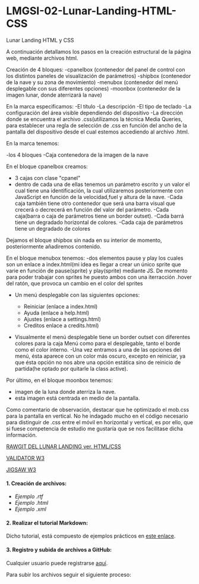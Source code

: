 # LMGSI-02-Lunar-Landing-HTML-CSS
Lunar Landing HTML y CSS

A continuación detallamos los pasos en la creación estructural de la página web, mediante archivos html.

Creación de 4 bloques:
-cpanelbox  (contenedor del panel de control con los distintos paneles de visualización de parámetros)
-shipbox (contenedor de la nave y su zona de movimiento)
-menubox (contenedor del menú desplegable con sus diferentes opciones)
-moonbox (contenedor de la imagen lunar, donde aterrizará la nave)

En la marca <head> especificamos:
-El título
-La descripción
-El tipo de teclado
-La configuración del área visible dependiendo del dispositivo
-La  dirección donde se encuentra el archivo .css(utilizamos la técnica Media Queries, para establecer una regla de selección de .css en función del ancho de la pantalla del dispositivo desde el cual estemos accediendo al archivo .html.
  
  En la marca <body> tenemos:
  
  -los 4 bloques
  -Caja contenedora de la imagen de la nave
  
  En el bloque cpanelbox creamos:
  - 3 cajas con clase "cpanel"
  - dentro de cada una de ellas tenemos un parámetro escrito y un valor el cual tiene una identificación, la cual utilizaremos posteriormente con JavaScript en función de la velocidad,fuel y altura de la nave.
  -Cada caja también tiene otro contenedor que será una barra visual que crecerá o decrecerá en función del valor del parámetro.
  -Cada caja(barra o caja de parámetros tiene un border outset).
  -Cada barrá tiene un degradado horizontal de colores.
  -Cada caja de parámetros tiene un degradado de colores
  
  Dejamos el bloque shipbox sin nada en su interior de momento, posteriormente añadiremos contenido.
  
  En el bloque menubox tenemos:
  -dos elementos pause y play los cuales son un enlace a index.html(mi idea es llegar a crear un único sprite que varie en función
  de pause(sprite) y play(sprite) mediante JS. De momento para poder trabajar con sprites he puesto ambos con una iterracción .hover del ratón, que provoca un cambio en el color del sprites
  - Un menú desplegable con las siguientes opciones:
    - Reiniciar (enlace a index.html)
    - Ayuda (enlace a help.html)
    - Ajustes (enlace a settings.html)
    - Creditos enlace a credits.html)
    
  - Visualmente el menú desplegable tiene un border outset con diferentes colores para la caja Menú como para el desplegable, tanto el      borde como el color interno.
  -Una vez entramos a una de las opciones del menú, ésta aparece con un color más oscuro, excepto en reiniciar, ya que ésta opción no nos abre una opción estática sino de reinicio de partida(he optado por quitarle la class active).
  
  Por último, en el bloque moonbox tenemos:
  * imagen de la luna donde aterriza la nave.
  * esta imagen está centrada en medio de la pantalla.
  
Como comentario de observación, destacar que he optimizado el mob.css para la pantalla en vertical. No he indagado mucho en el código necesario para distinguir de .css entre el móvil en horizontal y vertical, es por ello, que si fuese competencia de estudio me gustaría que se nos facilitase dicha información.

[RAWGIT DEL LUNAR LANDING ver. HTML/CSS](https://rawgit.com/xeixa/LMGSI-02-Lunar-Landing-HTML-CSS/master/LMGSI-02-Lunar_Landing(HTML%20y%20CSS)/index.html)



[VALIDATOR W3](https://validator.w3.org/nu/?doc=https%3A%2F%2Frawgit.com%2Fxeixa%2FLMGSI-02-Lunar-Landing-HTML-CSS%2Fmaster%2FLMGSI-02-Lunar_Landing%28HTML%2520y%2520CSS%29%2Findex.html)



[JIGSAW W3](https://jigsaw.w3.org/css-validator/validator?uri=https%3A%2F%2Frawgit.com%2Fxeixa%2FLMGSI-02-Lunar-Landing-HTML-CSS%2Fmaster%2FLMGSI-02-Lunar_Landing%28HTML%2520y%2520CSS%29%2Findex.html&profile=css3&usermedium=all&warning=1&vextwarning=&lang=es)




  
  
  
  
  
  
  
  
  #### 1. Creación de archivos:  
 * _Ejemplo .rtf_
 * _Ejemplo .html_
 * _Ejemplo .xml_

#### 2. Realizar el tutorial Markdown: 
 Dicho tutorial, está compuesto de ejemplos prácticos en [este enlace](http://www.markdowntutorial.com/).
 
#### 3. Registro y subida de archivos a GitHub:  
 Cualquier usuario puede registrarse [aquí](https://github.com/join). 
 
 Para subir los archivos seguir el siguiente proceso:
